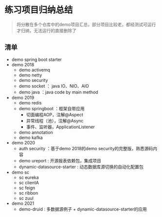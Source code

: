 # 练习项目归纳总结

> 将分散在多个仓库中的demo项目汇总，部分项目比较老，都经测试可运行才归纳，无法运行的直接删除了

## 清单
- demo spring boot starter
- demo 2018
    - demo activemq
    - demo netty
    - demo security
    - demo socket ： java IO、NIO、AIO
    - demo java ：java code by main method
- demo 2019
    - demo redis
    - demo springboot ：框架自带应用
       - 切面编程AOP，注解@Aspect
       - 异常线程（池），注解@Async
       - 事件、监听器，ApplicationListener
    - demo annotation
    - demo kafka
- demo 2020
    - auth security ：基于demo 2018的demo security的完整版，熟悉源码内容
    - demo ureport : 开源报表依赖包，集成项目
    - dynamic-datasource-starter :  动态数据库源切换的自动化配置包
- demo sc
    - sc eureka
    - sc clientA
    - sc feign
    - sc ribbon
    - sc zuul 
- demo 2021
    - demo-druid : 多数据源例子 + dynamic-datasource-starter的应用